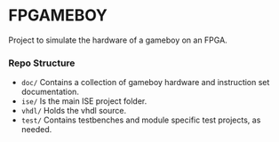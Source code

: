 # FPGAMEBOY
Project to simulate the hardware of a gameboy on an FPGA.


### Repo Structure
* `doc/` Contains a collection of gameboy hardware and instruction set documentation.
* `ise/` Is the main ISE project folder.
* `vhdl/` Holds the vhdl source.
* `test/` Contains testbenches and module specific test projects, as needed.

